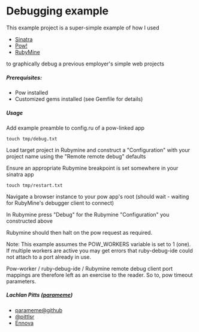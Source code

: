 # Debugging example

This example project is a super-simple example of how I used

- [Sinatra](http://www.sinatrarb.com/)
- [Pow!](http://pow.cx/)
- [RubyMine](http://www.jetbrains.com/ruby/)

to graphically debug a previous employer's simple web projects

##### Prerequisites:

* Pow installed
* Customized gems installed (see Gemfile for details)

##### Usage

Add example preamble to config.ru of a pow-linked app

`touch tmp/debug.txt`

Load target project in Rubymine and construct a "Configuration" with your project name using the "Remote remote debug" defaults

Ensure an appropriate Rubymine breakpoint is set somewhere in your sinatra app

`touch tmp/restart.txt`

Navigate a browser instance to your pow app's root (should wait - waiting for RubyMine's debugger client to connect)

In Rubymine press "Debug" for the Rubymine "Configuration" you constructed above

Rubymine should then halt on the pow request as required.

Note:
This example assumes the POW_WORKERS variable is set to 1 (one).  If multiple workers are active you may get errors that ruby-debug-ide could not attach to a port already in use.

Pow-worker / ruby-debug-ide / Rubymine remote debug client port mappings are therefore left as an exercise to the reader. So to, pow timeout parameters.

##### Lachlan Pitts ([parameme](mailto:github@parameme.com))

- [parameme@github](https://github.com/parameme)
- [@pittlsr](https://twitter.com/pittslr)
- [Ennova](http://ennova.com.au)
